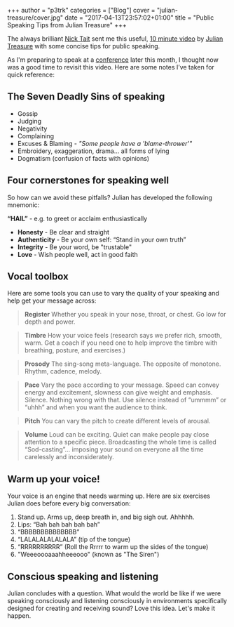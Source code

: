 +++
author = "p3trk"
categories = ["Blog"]
cover = "julian-treasure/cover.jpg"
date = "2017-04-13T23:57:02+01:00"
title = "Public Speaking Tips from Julian Treasure"
+++

The always brilliant [Nick Tait](https://www.linkedin.com/in/nick-tait-86516b1) sent me this useful, [10 minute video](https://www.ted.com/talks/julian_treasure_how_to_speak_so_that_people_want_to_listen)
 by [Julian Treasure](http://www.juliantreasure.com/) with some concise tips for public speaking. 
 
 As I'm preparing to speak at a [conference](http://conferences.unicom.co.uk/agile-methods/) later this month, I thought now was a good time to revisit this video. Here are some notes I’ve taken for quick reference: 

## The Seven Deadly Sins of speaking
- Gossip
- Judging
- Negativity
- Complaining
- Excuses & Blaming - *"Some people have a 'blame-thrower'"*
- Embroidery, exaggeration, drama… all forms of lying
- Dogmatism (confusion of facts with opinions)


## Four cornerstones for speaking well
So how can we avoid these pitfalls? Julian has developed the following mnemonic: 

**“HAIL”** - e.g. to greet or acclaim enthusiastically

 - **Honesty** - Be clear and straight
 - **Authenticity** - Be your own self: “Stand in your own truth”
 - **Integrity** - Be your word, be "trustable"
 - **Love** - Wish people well, act in good faith

## Vocal toolbox

Here are some tools you can use to vary the quality of your speaking and help get your message across:

> **Register** Whether you speak in your nose, throat, or chest. Go low for depth and power.

> **Timbre** How your voice feels (research says we prefer rich, smooth, warm. Get a coach if you need one to help improve the timbre with breathing, posture, and exercises.)

> **Prosody** The sing-song meta-language. The opposite of monotone. Rhythm, cadence, melody.

> **Pace** Vary the pace according to your message. Speed can convey energy and excitement, slowness can give weight and emphasis. Silence. Nothing wrong with that. Use silence instead of “ummmm” or “uhhh” and when you want the audience to think.

> **Pitch** You can vary the pitch to create different levels of arousal.

> **Volume** Loud can be exciting. Quiet can make people pay close attention to a specific piece. Broadcasting the whole time is called “Sod-casting”… imposing your sound on everyone all the time carelessly and inconsiderately. 

## Warm up your voice!
Your voice is an engine that needs warming up. Here are six exercises Julian does before every big conversation:

1. Stand up. Arms up, deep breath in, and big sigh out. Ahhhhh.
2. Lips: “Bah bah bah bah bah”
3. “BBBBBBBBBBBBBB”
4. “LALALALALALALA” (tip of the tongue)
5. “RRRRRRRRRR” (Roll the Rrrrr to warm up the sides of the tongue)
6. "Weeeoooaaahheeeooo" (known as "The Siren")

## Conscious speaking and listening

Julian concludes with a question. What would the world be like if we were speaking consciously and listening consciously in environments specifically designed for creating and receiving sound? Love this idea. Let's make it happen.


